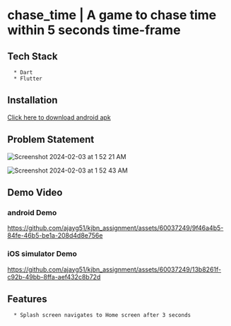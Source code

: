 # chase_time | A game to chase time within 5 seconds time-frame

##  Tech Stack
  ```
    * Dart
    * Flutter
  ```

##  Installation

<a href="https://github.com/ajayg51/kjbn_assignment/raw/main/app-contents/app-release.apk">Click here to download android apk</a>

## Problem Statement
![Screenshot 2024-02-03 at 1 52 21 AM](https://github.com/ajayg51/kjbn_assignment/assets/60037249/52c118de-0105-4338-b7e3-8fc562788aa4)

![Screenshot 2024-02-03 at 1 52 43 AM](https://github.com/ajayg51/kjbn_assignment/assets/60037249/f4a2b1d9-a6c1-4168-9773-51a462a48948)

##  Demo Video
### android Demo
https://github.com/ajayg51/kjbn_assignment/assets/60037249/9f46a4b5-84fe-46b5-be1a-208d4d8e756e

### iOS simulator Demo

https://github.com/ajayg51/kjbn_assignment/assets/60037249/13b8261f-c92b-49bb-8ffa-aef432c8b72d






## Features

```
  * Splash screen navigates to Home screen after 3 seconds

```

